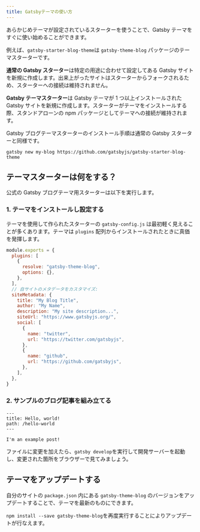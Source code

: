 ```yaml
---
title: Gatsbyテーマの使い方
---
```


あらかじめテーマが設定されているスターターを使うことで、Gatsby テーマをすぐに使い始めることができます。

例えば、`gatsby-starter-blog-theme`は `gatsby-theme-blog` パッケージのテーマスターターです。

**通常の Gatsby スターター**は特定の用途に合わせて設定してある Gatsby サイトを新規に作成します。出来上がったサイトはスターターからフォークされるため、スターターへの接続は維持されません。

**Gatsby テーマスターター**は Gatsby テーマが 1 つ以上インストールされた Gatsby サイトを新規に作成します。スターターがテーマをインストールする際、スタンドアローンの npm パッケージとしてテーマへの接続が維持されます。

Gatsby ブログテーマスターターのインストール手順は通常の Gatsby スターターと同様です。

```shell
gatsby new my-blog https://github.com/gatsbyjs/gatsby-starter-blog-theme
```

## テーマスターターは何をする？

公式の Gatsby ブログテーマ用スターターは以下を実行します。

### 1. テーマをインストールし設定する

テーマを使用して作られたスターターの `gatsby-config.js` は最初軽く見えることが多くあります。テーマは `plugins` 配列からインストールされたときに真価を発揮します。

```javascript:title=gatsby-config.js
module.exports = {
  plugins: [
    {
      resolve: "gatsby-theme-blog",
      options: {},
    },
  ],
  // 自サイトのメタデータをカスタマイズ:
  siteMetadata: {
    title: "My Blog Title",
    author: "My Name",
    description: "My site description...",
    siteUrl: "https://www.gatsbyjs.org/",
    social: [
      {
        name: "twitter",
        url: "https://twitter.com/gatsbyjs",
      },
      {
        name: "github",
        url: "https://github.com/gatsbyjs",
      },
    ],
  },
}
```

### 2. サンプルのブログ記事を組み立てる

```mdx:title=/content/posts/hello-world.mdx
---
title: Hello, world!
path: /hello-world
---

I'm an example post!
```

ファイルに変更を加えたら、`gatsby develop`を実行して開発サーバーを起動し、変更された箇所をブラウザーで見てみましょう。

## テーマをアップデートする

自分のサイトの `package.json` 内にある `gatsby-theme-blog` のバージョンをアップデートすることで、テーマを最新のものにできます。

`npm install --save gatsby-theme-blog`を再度実行することによりアップデートが行なえます。

